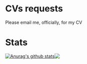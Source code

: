 # CVs requests
Please email me, officially, for my CV

# Stats 
<a href="https://github.com/anuraghazra/github-readme-stats"><img align="center" src="https://github-readme-stats.vercel.app/api?username=zenovak&show_icons=true&include_all_commits=true&theme=buefy&hide_border=true" alt="Anurag's github stats" /></a><a href="https://github.com/anuraghazra/github-readme-stats"><img align="center" src="https://github-readme-stats.vercel.app/api/top-langs/?username=zenovak&layout=compact&theme=buefy&hide_border=true" /></a>
